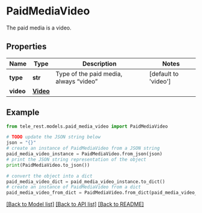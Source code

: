 # PaidMediaVideo

The paid media is a video.

## Properties

Name | Type | Description | Notes
------------ | ------------- | ------------- | -------------
**type** | **str** | Type of the paid media, always “video” | [default to 'video']
**video** | [**Video**](Video.md) |  | 

## Example

```python
from tele_rest.models.paid_media_video import PaidMediaVideo

# TODO update the JSON string below
json = "{}"
# create an instance of PaidMediaVideo from a JSON string
paid_media_video_instance = PaidMediaVideo.from_json(json)
# print the JSON string representation of the object
print(PaidMediaVideo.to_json())

# convert the object into a dict
paid_media_video_dict = paid_media_video_instance.to_dict()
# create an instance of PaidMediaVideo from a dict
paid_media_video_from_dict = PaidMediaVideo.from_dict(paid_media_video_dict)
```
[[Back to Model list]](../README.md#documentation-for-models) [[Back to API list]](../README.md#documentation-for-api-endpoints) [[Back to README]](../README.md)


